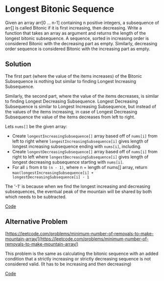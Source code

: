 # Longest Bitonic Sequence

Given an array arr\[0 … n-1\] containing n positive integers, a subsequence of arr\[\] is called Bitonic if it is first increasing, then decreasing. Write a function that takes an array as argument and returns the length of the longest bitonic subsequence. A sequence, sorted in increasing order is considered Bitonic with the decreasing part as empty. Similarly, decreasing order sequence is considered Bitonic with the increasing part as empty.

## Solution

The first part \(where the value of the items increases\) of the Bitonic Subsequence is nothing but similar to finding Longest Increasing Subsequence.

Similarly, the second part, where the value of the items decreases, is similar to finding Longest Decreasing Subsequence. Longest Decreasing Subsequence is similar to Longest Increasing Subsequence, but instead of the values of the items increasing, in case of Longest Decreasing Subsequence the value of the items decreases from left to right.

Lets `nums[]` be the given array:

* Create `longestIncreasingSubsequence[]` array based off of `nums[i]` from left to right where `longestIncreasingSubsequence[i]` gives length of longest increasing subsequence ending with `nums[i]`, including.
* Create `longestDecreasingSubsequence[]` array based off of `nums[i]` from right to left where `longestDecreasingSubsequence[i]` gives length of longest decreasing subsequence starting with `nums[i]`.
* For all `i` from `0` to `(n - 1)`, where n = length of nums\[\] array, return `max(longestIncreasingSubsequence[i] + longestDecreasingSubsequence[i] - 1`

The '-1' is because when we find the longest increasing and decreasing subsequences, the eventual peak of the mountain will be shared by both which needs to be subtracted.

[Code](https://github.com/vedantb/DP-Interviews/tree/746642c4896349114c442abf9ed439d6490a8193/Longest-Bitonic-Sequence/longest-bitonic-sequence.js)

## Alternative Problem

[https://leetcode.com/problems/minimum-number-of-removals-to-make-mountain-array/](https://leetcode.com/problems/minimum-number-of-removals-to-make-mountain-array/)

This problem is the same as calculating the bitonic sequence with an added condition that a strictly increasing or strictly decreasing sequence is not considered valid. \(It has to be increasing and then decreasing\)

[Code](https://github.com/vedantb/DP-Interviews/tree/746642c4896349114c442abf9ed439d6490a8193/Longest-Bitonic-Sequence/minimum-number-of-removals-to-make-mountain-array.js)


